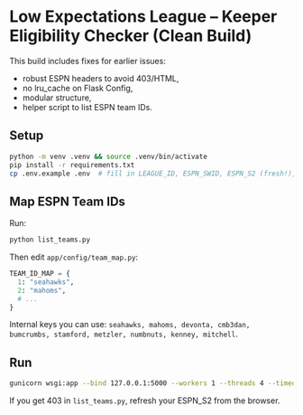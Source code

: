 
# Low Expectations League – Keeper Eligibility Checker (Clean Build)

This build includes fixes for earlier issues:
- robust ESPN headers to avoid 403/HTML,
- no lru_cache on Flask Config,
- modular structure,
- helper script to list ESPN team IDs.

## Setup
```bash
python -m venv .venv && source .venv/bin/activate
pip install -r requirements.txt
cp .env.example .env  # fill in LEAGUE_ID, ESPN_SWID, ESPN_S2 (fresh!), LAST_SEASON
```

## Map ESPN Team IDs
Run:
```bash
python list_teams.py
```
Then edit `app/config/team_map.py`:
```python
TEAM_ID_MAP = {
  1: "seahawks",
  2: "mahoms",
  # ...
}
```

Internal keys you can use: `seahawks, mahoms, devonta, cmb3dan, bumcrumbs, stamford, metzler, numbnuts, kenney, mitchell`.

## Run
```bash
gunicorn wsgi:app --bind 127.0.0.1:5000 --workers 1 --threads 4 --timeout 60
```

If you get 403 in `list_teams.py`, refresh your ESPN_S2 from the browser.
